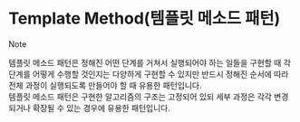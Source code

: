 # Template Method(템플릿 메소드 패턴)
> [!NOTE]
> 템플릿 메소드 패턴은 정해진 어떤 단계를 거쳐서 실행되어야 하는 일들을 구현할 때
> 각 단계를 어떻게 수행할 것인지는 다양하게 구현할 수 있지만 반드시 정해진 순서에 따라
> 전체 과정이 실행되도록 만들어야 할 때 유용한 패턴입니다.  
> 템플릿 메소드 패턴은 구현한 알고리즘의 구조는 고정되어 있되 세부 과정은 각각 변경되거나
> 확장될 수 있는 경우에 유용한 패턴입니다.
